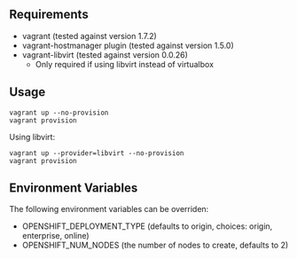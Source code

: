 Requirements
------------
- vagrant (tested against version 1.7.2)
- vagrant-hostmanager plugin (tested against version 1.5.0)
- vagrant-libvirt (tested against version 0.0.26)
  - Only required if using libvirt instead of virtualbox

Usage
-----
```
vagrant up --no-provision
vagrant provision
```

Using libvirt:
```
vagrant up --provider=libvirt --no-provision
vagrant provision
```

Environment Variables
---------------------
The following environment variables can be overriden:
- OPENSHIFT_DEPLOYMENT_TYPE (defaults to origin, choices: origin, enterprise, online)
- OPENSHIFT_NUM_NODES (the number of nodes to create, defaults to 2)
